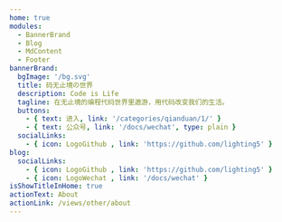 ```yaml
---
home: true
modules:
  - BannerBrand
  - Blog
  - MdContent
  - Footer
bannerBrand:
  bgImage: '/bg.svg'
  title: 码无止境の世界
  description: Code is Life
  tagline: 在无止境的编程代码世界里遨游，用代码改变我们的生活。
  buttons:
    - { text: 进入, link: '/categories/qianduan/1/' }
    - { text: 公众号, link: '/docs/wechat', type: plain }
  socialLinks:
    - { icon: LogoGithub , link: 'https://github.com/lighting5' }
blog:
  socialLinks:
    - { icon: LogoGithub , link: 'https://github.com/lighting5' }
    - { icon: LogoWechat , link: '/docs/wechat' }
isShowTitleInHome: true
actionText: About
actionLink: /views/other/about
---
```

